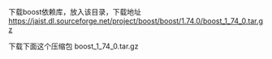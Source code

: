 下载boost依赖库，放入该目录，下载地址
https://jaist.dl.sourceforge.net/project/boost/boost/1.74.0/boost_1_74_0.tar.gz

下载下面这个压缩包 
boost_1_74_0.tar.gz